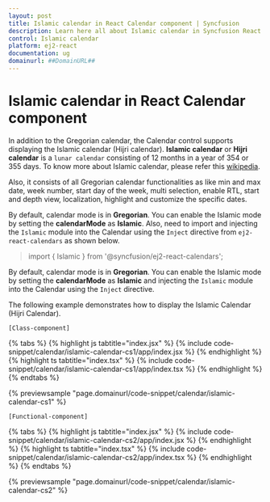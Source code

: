 ```yaml
---
layout: post
title: Islamic calendar in React Calendar component | Syncfusion
description: Learn here all about Islamic calendar in Syncfusion React Calendar component of Syncfusion Essential JS 2 and more.
control: Islamic calendar 
platform: ej2-react
documentation: ug
domainurl: ##DomainURL##
---
```


# Islamic calendar in React Calendar component

In addition to the Gregorian calendar, the Calendar control supports displaying the Islamic calendar (Hijri calendar). **Islamic calendar** or **Hijri calendar** is a `lunar calendar` consisting of 12 months in a year of 354 or 355 days. To know more about Islamic calendar, please refer this [wikipedia](https://en.wikipedia.org/wiki/Islamic_calendar).

Also, it consists of all Gregorian calendar functionalities as like min and max date, week number, start day of the week, multi selection, enable RTL, start and depth view, localization, highlight and customize the specific dates.

By default, calendar mode is in **Gregorian**. You can enable the Islamic mode by setting the **calendarMode** as **Islamic**. Also, need to import and injecting the `Islamic` module into the Calendar using the `Inject` directive from `ej2-react-calendars` as shown below.

> import { Islamic } from '@syncfusion/ej2-react-calendars';

By default, calendar mode is in **Gregorian**. You can enable the Islamic mode by setting the **calendarMode** as **Islamic** and injecting the `Islamic` module into the Calendar using the `Inject` directive.

The following example demonstrates how to display the Islamic Calendar (Hijri Calendar).

`[Class-component]`

{% tabs %}
{% highlight js tabtitle="index.jsx" %}
{% include code-snippet/calendar/islamic-calendar-cs1/app/index.jsx %}
{% endhighlight %}
{% highlight ts tabtitle="index.tsx" %}
{% include code-snippet/calendar/islamic-calendar-cs1/app/index.tsx %}
{% endhighlight %}
{% endtabs %}

 {% previewsample "page.domainurl/code-snippet/calendar/islamic-calendar-cs1" %}

`[Functional-component]`

{% tabs %}
{% highlight js tabtitle="index.jsx" %}
{% include code-snippet/calendar/islamic-calendar-cs2/app/index.jsx %}
{% endhighlight %}
{% highlight ts tabtitle="index.tsx" %}
{% include code-snippet/calendar/islamic-calendar-cs2/app/index.tsx %}
{% endhighlight %}
{% endtabs %}

 {% previewsample "page.domainurl/code-snippet/calendar/islamic-calendar-cs2" %}
